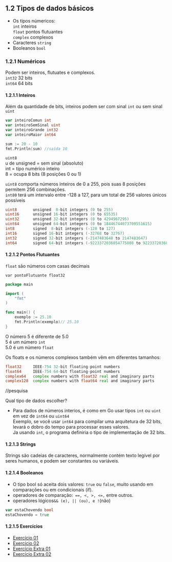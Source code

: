 
## 1.2 Tipos de dados básicos

- Os tipos númericos:<br>
`int` inteiros <br>
`float` pontos flutuantes<br>
`complex` complexos<br>
- Caracteres `string`
- Booleanos `bool`

### 1.2.1 Numéricos
Podem ser inteiros, flutuates e complexos.<br>
`int32` 32 bits <br>
`int64` 64 bits 

#### 1.2.1.1 Inteiros
Além da quantidade de bits, inteiros podem ser com sinal `int` ou sem sinal `uint`<br>

```go
var inteiroComun int
var inteiroSemSinal uint
var inteiroGrande int32
var inteiroMaior int64
```

```go
sum := 20 - 10
fmt.Println(sum) //saída 10
```

`uint8`<br>
u de unsigned = sem sinal (absoluto)<br>
int = tipo numérico inteiro<br>
8 = ocupa 8 bits (8 posições 0 ou 1)<br>

`uint8` comporta números inteiros de 0 a 255, pois suas 8 posições permitem 256 combinações.<br>
`int80` terá um intervalo entre -128 a 127, para um total de 256 valores únicos possíveis<br>

```go
uint8       unsigned  8-bit integers (0 to 255)
uint16      unsigned 16-bit integers (0 to 65535)
uint32      unsigned 32-bit integers (0 to 4294967295)
uint64      unsigned 64-bit integers (0 to 18446744073709551615)
int8        signed  8-bit integers (-128 to 127)
int16       signed 16-bit integers (-32768 to 32767)
int32       signed 32-bit integers (-2147483648 to 2147483647)
int64       signed 64-bit integers (-9223372036854775808 to 9223372036854775807)
```

#### 1.2.1.2 Pontos Flutuantes
`float` são números com casas decimais

<code>var pontoFlutuante float32</code>

```go
package main

import (
    "fmt"
)

func main() {
    exemplo := 25.10
    fmt.Println(exemplo)// 25.10
}
```
O número 5 é diferente de 5.0<br>
5 é um número `int`<br>
5.0 é um número `float`<br>

Os floats e os números complexos também vêm em diferentes tamanhos:

```go
float32     IEEE-754 32-bit floating-point numbers
float64     IEEE-754 64-bit floating-point numbers
complex64   complex numbers with float32 real and imaginary parts
complex128  complex numbers with float64 real and imaginary parts
```

//pesquisa<br>

Qual tipo de dados escolher?<br>
- Para dados de números interios, é como em Go usar tipos `int` ou `uint` em vez de `int64` ou `uint64`<br>
Exemplo, se você usar `int64` para compilar uma arquitetura de 32 bits, levará o dobro do tempo para processar esses valores.<br>
Ja usando `int`, o programa definiria o tipo de implementação de 32 bits.

#### 1.2.1.3 Strings

Strings são cadeias de caracteres, normalmente contém texto legível por seres humanos, e podem ser constantes ou variáveis.<br>

#### 1.2.1.4 Booleanos
- O tipo bool só aceita dois valores: `true` ou `false`, muito usando em comparações ou em condicionais (if).<br>
- operadores de comparação:` ==, <, >, <=,` entre outros.
- operadores lógicos` && (e), || (ou), e ! `(não) 

```go
var estaChovendo bool
estaChovendo = true
```

#### 1.2.1.5 Exercícios

- [Exercício 01](../../semana01/exercicios/tiposDeDados/exer01.go)
- [Exercício 02](../../semana01/exercicios/tiposDeDados/exer02.go)
- [Exercício Extra 01](../../semana01/exercicios/tiposDeDados/exer03.01.go)
- [Exercício Extra 02](../../semana01/exercicios/tiposDeDados/exer03.02extra.go)